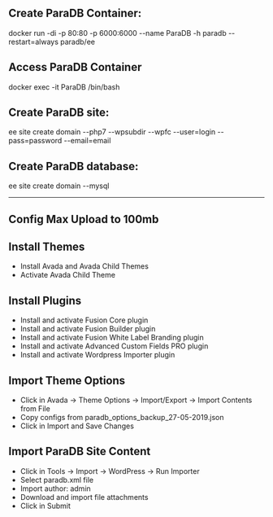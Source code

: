 ## Create ParaDB Container:

docker run -di -p 80:80 -p 6000:6000 --name ParaDB -h paradb --restart=always paradb/ee

## Access ParaDB Container

docker exec -it ParaDB /bin/bash

## Create ParaDB site:

ee site create domain --php7 --wpsubdir --wpfc --user=login --pass=password --email=email

## Create ParaDB database:

ee site create domain --mysql

------------------------------------------

## Config Max Upload to 100mb

## Install Themes

- Install Avada and Avada Child Themes
- Activate Avada Child Theme

## Install Plugins

- Install and activate Fusion Core plugin
- Install and activate Fusion Builder plugin
- Install and activate Fusion White Label Branding plugin
- Install and activate Advanced Custom Fields PRO plugin
- Install and activate Wordpress Importer plugin

## Import Theme Options

- Click in Avada -> Theme Options -> Import/Export -> Import Contents from File
- Copy configs from paradb_options_backup_27-05-2019.json
- Click in Import and Save Changes

## Import ParaDB Site Content

- Click in Tools -> Import -> WordPress -> Run Importer
- Select paradb.xml file
- Import author: admin
- Download and import file attachments
- Click in Submit


